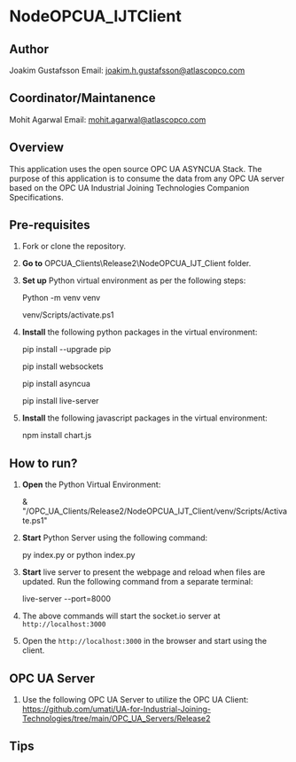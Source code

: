 # NodeOPCUA_IJTClient

## Author

Joakim Gustafsson
Email: joakim.h.gustafsson@atlascopco.com

## Coordinator/Maintanence

Mohit Agarwal
Email: mohit.agarwal@atlascopco.com

## Overview

This application uses the open source OPC UA ASYNCUA Stack. The purpose of this application is to consume the data from any OPC UA server based on the OPC UA Industrial Joining Technologies Companion Specifications.

## Pre-requisites

1. Fork or clone the repository.
2. **Go to** OPCUA_Clients\Release2\NodeOPCUA_IJT_Client folder.
3. **Set up** Python virtual environment as per the following steps:

     Python -m venv venv

     venv/Scripts/activate.ps1
5. **Install** the following python packages in the virtual environment:

     pip install --upgrade pip

     pip install websockets

     pip install asyncua

     pip install live-server
6. **Install** the following javascript packages in the virtual environment:

     npm install chart.js


## How to run?

1. **Open** the Python Virtual Environment:

     & "<Path>/OPC_UA_Clients/Release2/NodeOPCUA_IJT_Client/venv/Scripts/Activate.ps1"
3. **Start** Python Server using the following command:

     py index.py or python index.py
4. **Start** live server to present the webpage and reload when files are updated. Run the following command from a separate terminal:

     live-server --port=8000
6. The above commands will start the socket.io server at `http://localhost:3000`
7. Open the `http://localhost:3000` in the browser and start using the client.

## OPC UA Server

1. Use the following OPC UA Server to utilize the OPC UA Client: https://github.com/umati/UA-for-Industrial-Joining-Technologies/tree/main/OPC_UA_Servers/Release2

## Tips



